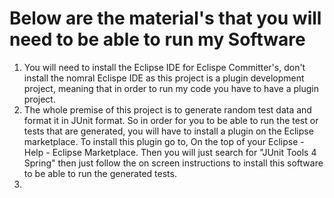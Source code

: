 # Below are the material's that you will need to be able to run my Software

1. You will need to install the Eclipse IDE for Eclispe Committer's, don't install the nomral Eclispe IDE as this project is a plugin development project, meaning that in order to run my code you have to have a plugin project.
2. The whole premise of this project is to generate random test data and format it in JUnit format. So in order for you to be able to run the test or tests that are generated, you will have to install a plugin on the Eclipse marketplace. To install this plugin go to, On the top of your Eclipse - Help - Eclipse Marketplace. Then you will just search for "JUnit Tools 4 Spring" then just follow the on screen instructions to install this software to be able to run the generated tests.
3. 
